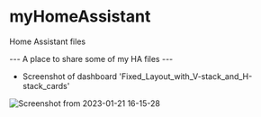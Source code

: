 # myHomeAssistant
Home Assistant files

--- A place to share some of my HA files --- 

- Screenshot of dashboard 'Fixed_Layout_with_V-stack_and_H-stack_cards'

![Screenshot from 2023-01-21 16-15-28](https://user-images.githubusercontent.com/74005072/213874022-80d11553-37b4-41c5-997b-a1a4e96183ed.png)
